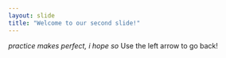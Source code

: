 ```yaml
---
layout: slide
title: "Welcome to our second slide!"
---
```

*practice makes perfect, i hope so*
Use the left arrow to go back!
